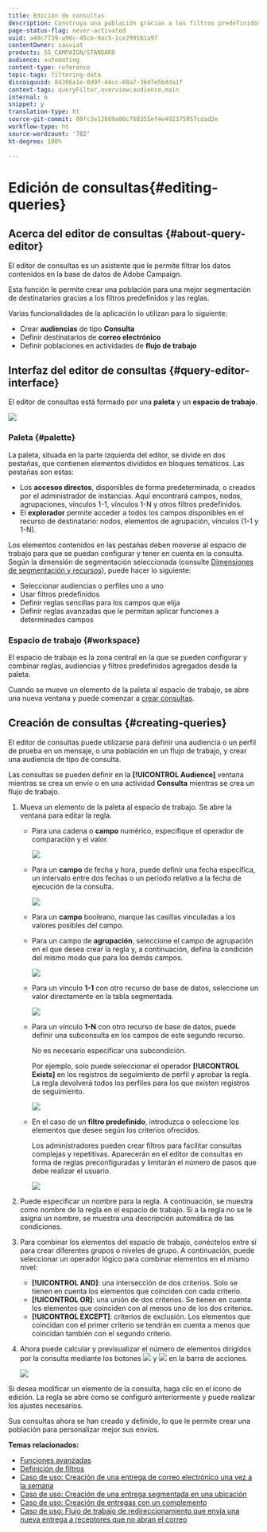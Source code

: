 ```yaml
---
title: Edición de consultas
description: Construya una población gracias a los filtros predefinidos y las reglas.
page-status-flag: never-activated
uuid: a49c7739-a96c-45cb-9ac5-1ce299161a97
contentOwner: sauviat
products: SG_CAMPAIGN/STANDARD
audience: automating
content-type: reference
topic-tags: filtering-data
discoiquuid: 84306a1e-0d9f-44cc-88a7-36d7e5b4da1f
context-tags: queryFilter,overview;audience,main
internal: n
snippet: y
translation-type: ht
source-git-commit: 00fc2e12669a00c788355ef4e492375957cdad2e
workflow-type: ht
source-wordcount: '782'
ht-degree: 100%

---
```



# Edición de consultas{#editing-queries}

## Acerca del editor de consultas {#about-query-editor}

El editor de consultas es un asistente que le permite filtrar los datos contenidos en la base de datos de Adobe Campaign.

Esta función le permite crear una población para una mejor segmentación de destinatarios gracias a los filtros predefinidos y las reglas.

Varias funcionalidades de la aplicación lo utilizan para lo siguiente:

* Crear **audiencias** de tipo **Consulta**
* Definir destinatarios de **correo electrónico**
* Definir poblaciones en actividades de **flujo de trabajo**

## Interfaz del editor de consultas {#query-editor-interface}

El editor de consultas está formado por una **paleta** y un **espacio de trabajo**.

![](assets/query_editor_overview.png)

### Paleta {#palette}

La paleta, situada en la parte izquierda del editor, se divide en dos pestañas, que contienen elementos divididos en bloques temáticos. Las pestañas son estas:

* Los **accesos directos**, disponibles de forma predeterminada, o creados por el administrador de instancias. Aquí encontrará campos, nodos, agrupaciones, vínculos 1-1, vínculos 1-N y otros filtros predefinidos.
* El **explorador** permite acceder a todos los campos disponibles en el recurso de destinatario: nodos, elementos de agrupación, vínculos (1-1 y 1-N).

Los elementos contenidos en las pestañas deben moverse al espacio de trabajo para que se puedan configurar y tener en cuenta en la consulta. Según la dimensión de segmentación seleccionada (consulte [Dimensiones de segmentación y recursos](../../automating/using/query.md#targeting-dimensions-and-resources)), puede hacer lo siguiente:

* Seleccionar audiencias o perfiles uno a uno
* Usar filtros predefinidos
* Definir reglas sencillas para los campos que elija
* Definir reglas avanzadas que le permitan aplicar funciones a determinados campos

### Espacio de trabajo {#workspace}

El espacio de trabajo es la zona central en la que se pueden configurar y combinar reglas, audiencias y filtros predefinidos agregados desde la paleta.

Cuando se mueve un elemento de la paleta al espacio de trabajo, se abre una nueva ventana y puede comenzar a [crear consultas](#creating-queries).

## Creación de consultas {#creating-queries}

El editor de consultas puede utilizarse para definir una audiencia o un perfil de prueba en un mensaje, o una población en un flujo de trabajo, y crear una audiencia de tipo de consulta.

Las consultas se pueden definir en la **[!UICONTROL Audience]** ventana mientras se crea un envío o en una actividad **Consulta** mientras se crea un flujo de trabajo.

1. Mueva un elemento de la paleta al espacio de trabajo. Se abre la ventana para editar la regla.

   * Para una cadena o **campo** numérico, especifique el operador de comparación y el valor.

      ![](assets/query_editor_audience_definition2.png)

   * Para un **campo** de fecha y hora, puede definir una fecha específica, un intervalo entre dos fechas o un período relativo a la fecha de ejecución de la consulta.

      ![](assets/query_editor_date_field.png)

   * Para un **campo** booleano, marque las casillas vinculadas a los valores posibles del campo.
   * Para un campo de **agrupación**, seleccione el campo de agrupación en el que desea crear la regla y, a continuación, defina la condición del mismo modo que para los demás campos.

      ![](assets/query_editor_audience_definition4.png)

   * Para un vínculo **1-1** con otro recurso de base de datos, seleccione un valor directamente en la tabla segmentada.

      ![](assets/query_editor_audience_definition5.png)

   * Para un vínculo **1-N** con otro recurso de base de datos, puede definir una subconsulta en los campos de este segundo recurso.

      No es necesario especificar una subcondición.

      Por ejemplo, solo puede seleccionar el operador **[!UICONTROL Exists]** en los registros de seguimiento de perfil y aprobar la regla. La regla devolverá todos los perfiles para los que existen registros de seguimiento.

      ![](assets/query_editor_audience_definition6.png)

   * En el caso de un **filtro predefinido**, introduzca o seleccione los elementos que desee según los criterios ofrecidos.

      Los administradores pueden crear filtros para facilitar consultas complejas y repetitivas. Aparecerán en el editor de consultas en forma de reglas preconfiguradas y limitarán el número de pasos que debe realizar el usuario.

      ![](assets/query-editor_filter_email-audience_filter.png)

1. Puede especificar un nombre para la regla. A continuación, se muestra como nombre de la regla en el espacio de trabajo. Si a la regla no se le asigna un nombre, se muestra una descripción automática de las condiciones.
1. Para combinar los elementos del espacio de trabajo, conéctelos entre sí para crear diferentes grupos o niveles de grupo. A continuación, puede seleccionar un operador lógico para combinar elementos en el mismo nivel:

   * **[!UICONTROL AND]**: una intersección de dos criterios. Solo se tienen en cuenta los elementos que coinciden con cada criterio.
   * **[!UICONTROL OR]**: una unión de dos criterios. Se tienen en cuenta los elementos que coinciden con al menos uno de los dos criterios.
   * **[!UICONTROL EXCEPT]**: criterios de exclusión. Los elementos que coincidan con el primer criterio se tendrán en cuenta a menos que coincidan también con el segundo criterio.

1. Ahora puede calcular y previsualizar el número de elementos dirigidos por la consulta mediante los botones ![](assets/count.png) y ![](assets/preview.png) en la barra de acciones.

   ![](assets/query_editor_combining_rules.png)

Si desea modificar un elemento de la consulta, haga clic en el icono de edición. La regla se abre como se configuró anteriormente y puede realizar los ajustes necesarios.

Sus consultas ahora se han creado y definido, lo que le permite crear una población para personalizar mejor sus envíos.

**Temas relacionados:**

* [Funciones avanzadas](../../automating/using/advanced-expression-editing.md)
* [Definición de filtros](../../developing/using/configuring-filter-definition.md)
* [Caso de uso: Creación de una entrega de correo electrónico una vez a la semana](../../automating/using/workflow-weekly-offer.md)
* [Caso de uso: Creación de una entrega segmentada en una ubicación](../../automating/using/workflow-segmentation-location.md)
* [Caso de uso: Creación de entregas con un complemento](../../automating/using/workflow-created-query-with-complement.md)
* [Caso de uso: Flujo de trabajo de redireccionamiento que envía una nueva entrega a receptores que no abran el correo](../../automating/using/workflow-cross-channel-retargeting.md)
